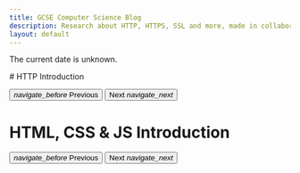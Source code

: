 ```yaml
---
title: GCSE Computer Science Blog
description: Research about HTTP, HTTPS, SSL and more, made in collaboration with Daniel Dunbar
layout: default
---
```


<!-- import Bootstrap - must be before extra styling so that carousel indicators' default styling is overwritten -->
<script src="/js/bootstrap.min.js" type="text/javascript"></script>
<link href="/css/bootstrap.min.css" rel="stylesheet" type="text/css">
<!-- import extra styling and scripts -->
<link href="css/main.css" rel="stylesheet" type="text/css">
<link href="css/presentation-imports.css" rel="stylesheet" type="text/css">
<script src="js/css-presentation-slide.js" type="text/javascript"></script>
<script src="js/scripts.js" type="text/javascript"></script>

<p>The current date is <span id="current_date">unknown</span>.</p>
# HTTP Introduction
<div id="http_presentation" class="carousel slide" data-interval="false" data-ride="carousel">
   <!-- Wrapper for presentation slides -->
   <div class="carousel-inner">
   </div>
   <div class="presentation-flexbox">
      <!-- Indicators -->
      <ol class="carousel-indicators">
      </ol>
      <!-- button to go to previous slide -->
      <button class="presentation-button-left mdc-button mdc-button--outlined" href="#http_presentation" data-slide="prev" data-mdc-auto-init="MDCRipple">
          <!-- navigation icon -->
          <i class="material-icons mdc-button__icon">navigate_before</i>
          Previous
      </button>
      <!-- button to go to next slide -->
      <button class="presentation-button-right mdc-button mdc-button--outlined" href="#http_presentation" data-slide="next" data-mdc-auto-init="MDCRipple">
          Next
          <!-- navigation icon -->
          <i class="material-icons mdc-button__icon">navigate_next</i>
       </button>
    </div>
</div>

<!-- HTML presentation -->
<h1>HTML, CSS & JS Introduction</h1>

<div id="html_presentation" class="carousel slide" data-interval="false" data-ride="carousel">
    <!-- Wrapper for presentation slides -->
    <div class="carousel-inner">
    </div>
    <div class="presentation-flexbox">
       <!-- Indicators -->
       <ol class="carousel-indicators">
       </ol>
       <!-- button to go to previous slide -->
       <button class="presentation-button-left mdc-button mdc-button--outlined" href="#html_presentation" data-slide="prev" data-mdc-auto-init="MDCRipple">
           <!-- navigation icon -->
           <i class="material-icons mdc-button__icon">navigate_before</i>
           Previous
       </button>
       <!-- button to go to next slide -->
       <button class="presentation-button-right mdc-button mdc-button--outlined" href="#html_presentation" data-slide="next" data-mdc-auto-init="MDCRipple">
           Next
           <!-- navigation icon -->
           <i class="material-icons mdc-button__icon">navigate_next</i>
       </button>
    </div>
</div>
<!-- HTML basics info is inserted via jQuery -->
<div id="blog-insert"></div>

